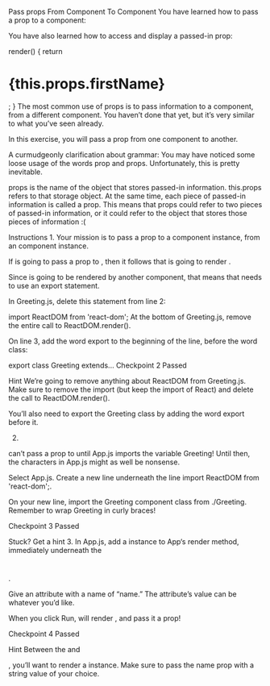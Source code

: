 Pass props From Component To Component
You have learned how to pass a prop to a component:

<Greeting firstName="Esmerelda" />
You have also learned how to access and display a passed-in prop:

render() {
  return <h1>{this.props.firstName}</h1>;
}
The most common use of props is to pass information to a component, from a different component. You haven’t done that yet, but it’s very similar to what you’ve seen already.

In this exercise, you will pass a prop from one component to another.

A curmudgeonly clarification about grammar:
You may have noticed some loose usage of the words prop and props. Unfortunately, this is pretty inevitable.

props is the name of the object that stores passed-in information. this.props refers to that storage object. At the same time, each piece of passed-in information is called a prop. This means that props could refer to two pieces of passed-in information, or it could refer to the object that stores those pieces of information :(

Instructions
1.
Your mission is to pass a prop to a <Greeting /> component instance, from an <App /> component instance.

If <App /> is going to pass a prop to <Greeting />, then it follows that <App /> is going to render <Greeting />.

Since <Greeting /> is going to be rendered by another component, that means that <Greeting /> needs to use an export statement.

In Greeting.js, delete this statement from line 2:

import ReactDOM from 'react-dom';
At the bottom of Greeting.js, remove the entire call to ReactDOM.render().

On line 3, add the word export to the beginning of the line, before the word class:

export class Greeting extends...
Checkpoint 2 Passed

Hint
We’re going to remove anything about ReactDOM from Greeting.js. Make sure to remove the import (but keep the import of React) and delete the call to ReactDOM.render().

You’ll also need to export the Greeting class by adding the word export before it.

2.
<App /> can’t pass a prop to <Greeting /> until App.js imports the variable Greeting! Until then, the characters <Greeting /> in App.js might as well be nonsense.

Select App.js. Create a new line underneath the line import ReactDOM from 'react-dom';.

On your new line, import the Greeting component class from ./Greeting. Remember to wrap Greeting in curly braces!

Checkpoint 3 Passed

Stuck? Get a hint
3.
In App.js, add a <Greeting /> instance to App‘s render method, immediately underneath the <h1></h1>.

Give <Greeting /> an attribute with a name of “name.” The attribute’s value can be whatever you’d like.

When you click Run, <App /> will render <Greeting />, and pass it a prop!

Checkpoint 4 Passed

Hint
Between the </h1> and <article>, you’ll want to render a <Greeting /> instance. Make sure to pass the name prop with a string value of your choice.
